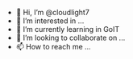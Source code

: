 - 👋 Hi, I’m @cloudlight7
- 👀 I’m interested in ...
- 🌱 I’m currently learning in GoIT
- 💞️ I’m looking to collaborate on ...
- 📫 How to reach me ...

<!---
cloudlight7/cloudlight7 is a ✨ special ✨ repository because its `README.md` (this file) appears on your GitHub profile.
You can click the Preview link to take a look at your changes.
--->
